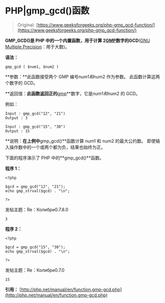 # PHP|gmp_gcd()函数

> Original: [https://www.geeksforgeeks.org/php-gmp_gcd-function/](https://www.geeksforgeeks.org/php-gmp_gcd-function/)

**GMP_GCD()**是 PHP 中的一个内置函数，用于计算 2[GMP](http://php.net/manual/en/class.gmp.php)数字的**GCD**([GNU Multiple Precision](https://en.wikipedia.org/wiki/GNU_Multiple_Precision_Arithmetic_Library)：用于大数)。

**语法：**

```
gmp_gcd ( $num1, $num2 )

```

**参数：**此函数接受两个 GMP 编号$num1 和$num2 作为参数。 此函数计算这两个数字的 GCD。

**返回值：**此函数返回正的**[gmp](http://php.net/manual/en/class.gmp.php)**数字，它是$num1 和$num2 的 GCD。

例如：

```
Input : gmp_gcd("12", "21")
Output : 3

Input : gmp_gcd("15", "30")
Output : 15

```

**说明：**在上例中**gmp_gcd()**函数计算 num1 和 num2 的最大公约数。 即使输入操作数中的一个或两个都为负，结果也始终为正。

下面的程序演示了 PHP 中的**gmp_gcd()**函数。

**程序 1：**

```
<?php

$gcd = gmp_gcd("12", "21");
echo gmp_strval($gcd) . "\n";

?>
```

发帖主题：Re：Колибри0.7.8.0

```
3
```

**程序 2：**

```
<?php

$gcd = gmp_gcd("15", "30");
echo gmp_strval($gcd) . "\n";

?>
```

发帖主题：Re：Колибри0.7.0

```
15
```

**引用：**
[http://php.net/manual/en/function.gmp-gcd.php](http://php.net/manual/en/function.gmp-gcd.php)